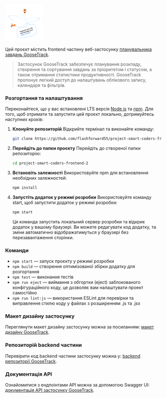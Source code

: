 <a href="https://github.com/flashforward55/project-smart-coders-frontend-2" target="_blank" rel="noopener">
	<img src="./src/images/logo/GOOSE@2.png" alt="GooseTrack logo" height="120" width="120" />
</a>

Цей проєкт містить frontend частину веб-застосунку
[планувальника завдань GooseTrack](https://github.com/flashforward55/project-smart-coders-frontend-2).

> Застосунок GooseTrack забезпечує планування розкладу, створення та сортування
> завдань за пріоритетом і статусом, а також отримання статистики
> продуктивності. GooseTrack пропонує легкий доступ до налаштувань облікового
> запису, календаря та фільтрів.

### Розгортання та налаштування

Переконайтеся, що у вас встановлені LTS версія
[Node.js](npm.https://nodejs.org/uk) та [npm](https://www.npmjs.com/). Для того,
щоб отримати та запустити цей проєкт локально, дотримуйтесь наступних кроків:

1. **Клонуйте репозиторій** Відкрийте термінал та виконайте команду:

   ```sh
   git clone https://github.com/flashforward55/project-smart-coders-frontend-2.git
   ```

2. **Перейдіть до папки проєкту** Перейдіть до створеної папки репозиторію:

   ```sh
   cd project-smart-coders-frontend-2
   ```

3. **Встановіть залежності** Використовуйте npm для встановлення необхідних
   залежностей:

   ```sh
   npm install
   ```

4. **Запустіть додаток у режимі розробки** Використовуйте команду start, щоб
   запустити додаток у режимі розробки:

   ```sh
   npm start
   ```

   Ця команда запустить локальний сервер розробки та відкриє додаток у вашому
   браузері. Ви можете редагувати код додатку, та зміни автоматично
   відображатимуться у браузері без перезавантаження сторінки.

### Команди

- `npm start` &mdash; запуск проєкту у режимі розробки
- `npm build` &mdash; створення оптимізованої збірки додатку для розгортання
- `npm test` &mdash; виконання тестів
- `npm run eject` &mdash; виймання з обгортки (eject) заблокованого
  конфігураційного коду, це дозволяє вам налаштувати проект самостійно
- `npm run lint:js` &mdash; використання ESLint для перевірки та виправлення
  стилю коду у файлах з розширенням .js та .jsx

### Макет дизайну застосунку

Переглянути макет дизайну застосунку можна за посиланням:
[макет дизайну GooseTrack](https://www.figma.com/file/kXtsjq7Tts3YzolUVqgNsp/Goose-Track?type=design&node-id=0-1&mode=design).

### Репозиторій backend частини

Перевірити код backend частини застосунку можна у:
[backend репозиторії GooseTrack](https://github.com/flashforward55/project-smart-coders-backend-2).

### Документація API

Ознайомитися з ендпоінтами API можна за допомогою Swagger UI:
[документація API застосунку GooseTrack](https://project-smart-coders-backend.onrender.com/docs/).
